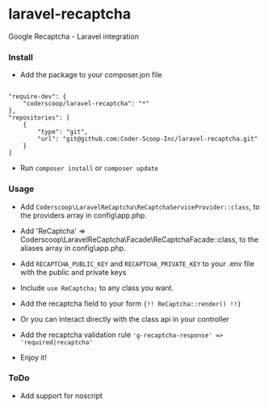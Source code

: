 # laravel-recaptcha
Google Recaptcha - Laravel integration

### Install

 - Add the package to your composer.jon file

```

"require-dev": {
    "coderscoop/laravel-recaptcha": "*"
},
"repositories": [
    {
        "type": "git",
        "url": "git@github.com:Coder-Scoop-Inc/laravel-recaptcha.git"
    }
]

```

 - Run `composer install` or `composer update`

### Usage

 - Add `Coderscoop\LaravelReCaptcha\ReCaptchaServiceProvider::class`, to the providers array in config\app.php.

 - Add 'ReCaptcha' => Coderscoop\LaravelReCaptcha\Facade\ReCaptchaFacade::class, to the aliases array in config\app.php.

 - Add `RECAPTCHA_PUBLIC_KEY` and `RECAPTCHA_PRIVATE_KEY` to your .env file with the public and private keys

 - Include `use ReCaptcha;` to any class you want.

 - Add the recaptcha field to your form `{!! ReCaptcha::render() !!}`
 
 - Or you can interact directly with the class api in your controller

 - Add the recaptcha validation rule `'g-recaptcha-response' => 'required|recaptcha'`

 - Enjoy it!


### ToDo

 - Add support for noscript

